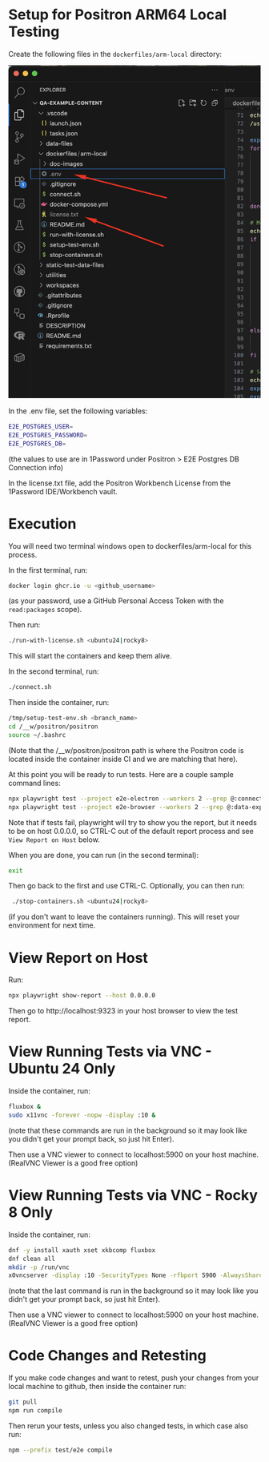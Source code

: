 # Setup for Positron ARM64 Local Testing

Create the following files in the `dockerfiles/arm-local` directory:

![Required Secrets Files](doc-images/secrets.png)

In the .env file, set the following variables:

```bash
E2E_POSTGRES_USER=
E2E_POSTGRES_PASSWORD=
E2E_POSTGRES_DB=
```
(the values to use are in 1Password under Positron > E2E Postgres DB Connection info)

In the license.txt file, add the Positron Workbench License from the 1Password IDE/Workbench vault.

# Execution

You will need two terminal windows open to dockerfiles/arm-local for this process.  

In the first terminal, run:

```bash
docker login ghcr.io -u <github_username>
```
(as your password, use a GitHub Personal Access Token with the `read:packages` scope).

Then run:

```bash
./run-with-license.sh <ubuntu24|rocky8>
```

This will start the containers and keep them alive.

In the second terminal, run:

```bash
./connect.sh
```

Then inside the container, run:

```bash
/tmp/setup-test-env.sh <branch_name>
cd /__w/positron/positron
source ~/.bashrc
```
(Note that the /__w/positron/positron path is where the Positron code is located inside the container inside CI and we are matching that here).

At this point you will be ready to run tests. Here are a couple sample command lines:

```bash
npx playwright test --project e2e-electron --workers 2 --grep @:connections --retries 1 --max-failures 10
npx playwright test --project e2e-browser --workers 2 --grep @:data-explorer --retries 1 --max-failures 10
```
Note that if tests fail, playwright will try to show you the report, but it needs to be on host 0.0.0.0, so CTRL-C out of the default report process and see `View Report on Host` below.

When you are done, you can run (in the second terminal):

```bash
exit
```

Then go back to the first and use CTRL-C.  Optionally, you can then run:

```bash
 ./stop-containers.sh <ubuntu24|rocky8>
 ```
 (if you don't want to leave the containers running).  This will reset your environment for next time.

 # View Report on Host
Run:
```bash
npx playwright show-report --host 0.0.0.0
```
Then go to http://localhost:9323 in your host browser to view the test report.

# View Running Tests via VNC - Ubuntu 24 Only

Inside the container, run:
```bash
fluxbox &
sudo x11vnc -forever -nopw -display :10 &
```
(note that these commands are run in the background so it may look like you didn't get your prompt back, so just hit Enter).

Then use a VNC viewer to connect to localhost:5900 on your host machine.
(RealVNC Viewer is a good free option)

# View Running Tests via VNC - Rocky 8 Only

Inside the container, run:
```bash
dnf -y install xauth xset xkbcomp fluxbox
dnf clean all
mkdir -p /run/vnc
x0vncserver -display :10 -SecurityTypes None -rfbport 5900 -AlwaysShared &
```
(note that the last command is run in the background so it may look like you didn't get your prompt back, so just hit Enter).

Then use a VNC viewer to connect to localhost:5900 on your host machine.
(RealVNC Viewer is a good free option)

# Code Changes and Retesting

If you make code changes and want to retest, push your changes from your local machine to github, then inside the container run:

```bash
git pull
npm run compile
```

Then rerun your tests, unless you also changed tests, in which case also run:

```bash
npm --prefix test/e2e compile
```